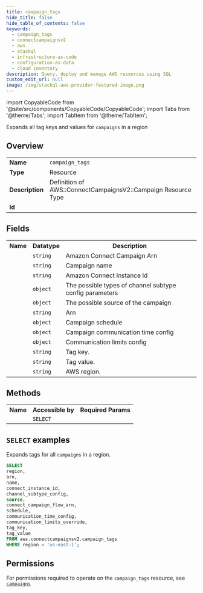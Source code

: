 ```yaml
---
title: campaign_tags
hide_title: false
hide_table_of_contents: false
keywords:
  - campaign_tags
  - connectcampaignsv2
  - aws
  - stackql
  - infrastructure-as-code
  - configuration-as-data
  - cloud inventory
description: Query, deploy and manage AWS resources using SQL
custom_edit_url: null
image: /img/stackql-aws-provider-featured-image.png
---
```


import CopyableCode from '@site/src/components/CopyableCode/CopyableCode';
import Tabs from '@theme/Tabs';
import TabItem from '@theme/TabItem';

Expands all tag keys and values for <code>campaigns</code> in a region

## Overview
<table>
<tbody>
<tr><td><b>Name</b></td><td><code>campaign_tags</code></td></tr>
<tr><td><b>Type</b></td><td>Resource</td></tr>
<tr><td><b>Description</b></td><td>Definition of AWS::ConnectCampaignsV2::Campaign Resource Type</td></tr>
<tr><td><b>Id</b></td><td><CopyableCode code="aws.connectcampaignsv2.campaign_tags" /></td></tr>
</tbody>
</table>

## Fields
<table>
<tbody>
<tr><th>Name</th><th>Datatype</th><th>Description</th></tr><tr><td><CopyableCode code="arn" /></td><td><code>string</code></td><td>Amazon Connect Campaign Arn</td></tr>
<tr><td><CopyableCode code="name" /></td><td><code>string</code></td><td>Campaign name</td></tr>
<tr><td><CopyableCode code="connect_instance_id" /></td><td><code>string</code></td><td>Amazon Connect Instance Id</td></tr>
<tr><td><CopyableCode code="channel_subtype_config" /></td><td><code>object</code></td><td>The possible types of channel subtype config parameters</td></tr>
<tr><td><CopyableCode code="source" /></td><td><code>object</code></td><td>The possible source of the campaign</td></tr>
<tr><td><CopyableCode code="connect_campaign_flow_arn" /></td><td><code>string</code></td><td>Arn</td></tr>
<tr><td><CopyableCode code="schedule" /></td><td><code>object</code></td><td>Campaign schedule</td></tr>
<tr><td><CopyableCode code="communication_time_config" /></td><td><code>object</code></td><td>Campaign communication time config</td></tr>
<tr><td><CopyableCode code="communication_limits_override" /></td><td><code>object</code></td><td>Communication limits config</td></tr>
<tr><td><CopyableCode code="tag_key" /></td><td><code>string</code></td><td>Tag key.</td></tr>
<tr><td><CopyableCode code="tag_value" /></td><td><code>string</code></td><td>Tag value.</td></tr>
<tr><td><CopyableCode code="region" /></td><td><code>string</code></td><td>AWS region.</td></tr>
</tbody>
</table>

## Methods

<table>
<tbody>
  <tr>
    <th>Name</th>
    <th>Accessible by</th>
    <th>Required Params</th>
  </tr>
  <tr>
    <td><CopyableCode code="list_resources" /></td>
    <td><code>SELECT</code></td>
    <td><CopyableCode code="region" /></td>
  </tr>
</tbody>
</table>

## `SELECT` examples
Expands tags for all <code>campaigns</code> in a region.
```sql
SELECT
region,
arn,
name,
connect_instance_id,
channel_subtype_config,
source,
connect_campaign_flow_arn,
schedule,
communication_time_config,
communication_limits_override,
tag_key,
tag_value
FROM aws.connectcampaignsv2.campaign_tags
WHERE region = 'us-east-1';
```


## Permissions

For permissions required to operate on the <code>campaign_tags</code> resource, see <a href="/services/connectcampaignsv2/campaigns/#permissions"><code>campaigns</code></a>

